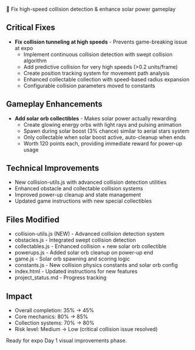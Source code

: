 🔧 Fix high-speed collision detection & enhance solar power gameplay

## Critical Fixes
- **Fix collision tunneling at high speeds** - Prevents game-breaking issue at expo
  - Implement continuous collision detection with swept collision algorithm  
  - Add predictive collision for very high speeds (>0.2 units/frame)
  - Create position tracking system for movement path analysis
  - Enhanced collectable collection with speed-based radius expansion
  - Configurable collision parameters moved to constants

## Gameplay Enhancements  
- **Add solar orb collectibles** - Makes solar power actually rewarding
  - Create glowing energy orbs with light rays and pulsing animation
  - Spawn during solar boost (3% chance) similar to aerial stars system
  - Only collectable when solar boost active, auto-cleanup when ends
  - Worth 120 points each, providing immediate reward for power-up usage

## Technical Improvements
- New collision-utils.js with advanced collision detection utilities
- Enhanced obstacle and collectable collision systems
- Improved power-up cleanup and state management  
- Updated game instructions with new special collectibles

## Files Modified
- collision-utils.js (NEW) - Advanced collision detection system
- obstacles.js - Integrated swept collision detection
- collectables.js - Enhanced collision + new solar orb collectible
- powerups.js - Added solar orb cleanup on power-up end
- game.js - Solar orb spawning and scoring logic
- constants.js - New collision physics constants and solar orb config
- index.html - Updated instructions for new features
- project_status.md - Progress tracking

## Impact
- Overall completion: 35% → 45%
- Core mechanics: 80% → 85% 
- Collection systems: 70% → 80%
- Risk level: Medium → Low (critical collision issue resolved)

Ready for expo Day 1 visual improvements phase.
